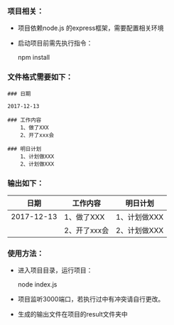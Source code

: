 ### 项目相关：
* 项目依赖node.js 的express框架，需要配置相关环境
* 启动项目前需先执行指令： 
    
    npm install
### 文件格式需要如下：
```
### 日期

2017-12-13

### 工作内容
    1、做了XXX
    2、开了xxx会

### 明日计划
    1、计划做XXX
    2、计划做XXX
```
### 输出如下：
日期 |  工作内容 |  明日计划
---|---|---
2017-12-13 |     1、做了XXX |     1、计划做XXX
|     |     2、开了xxx会 |     2、计划做XXX
### 使用方法：
* 进入项目目录，运行项目：

    node index.js
* 项目监听3000端口，若执行过中有冲突请自行更改。
* 生成的输出文件在项目的result文件夹中
